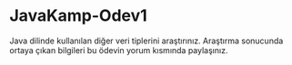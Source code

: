 # JavaKamp-Odev1

Java dilinde kullanılan diğer veri tiplerini araştırınız.
Araştırma sonucunda ortaya çıkan bilgileri bu ödevin yorum kısmında paylaşınız.
